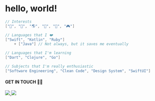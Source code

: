 # hello, world! 

```swift
// Interests
["🎸", "🌳", "🌎", "🔭", "📙", "🎮"]

// Languages that I ❤️
["Swift", "Kotlin", "Ruby"]
    + ["Java"] // Not always, but it saves me eventually

// Languages that I'm learning
["Dart", "Clojure", "Go"]

// Subjects that I'm really enthusiastic
["Software Engineering", "Clean Code", "Design System", "SwiftUI"]
```

#### GET IN TOUCH 🤙🏽
<a href="https://www.linkedin.com/in/ramonhonorio" alt="LinkedIn">
  <img src="https://img.shields.io/badge/LinkedIn-0077B5?style=for-the-badge&logo=linkedin&logoColor=white">
</a> 

<a href="https://www.instagram.com/ramonoise/" alt="Instagram">
  <img src="https://img.shields.io/badge/Instagram-E4405F?style=for-the-badge&logo=instagram&logoColor=white">
</a>
